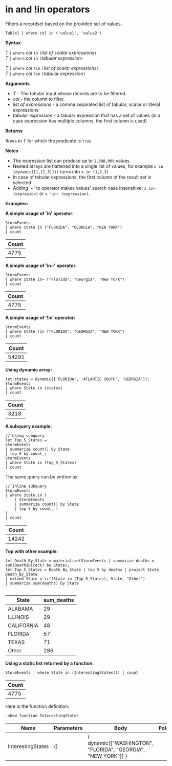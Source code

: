 # in and !in operators

Filters a recordset based on the provided set of values.

    Table1 | where col in ('value1', 'value2')


**Syntax**

*T* `|` `where` *col* `in` `(`*list of scalar expressions*`)`   
*T* `|` `where` *col* `in` `(`*tabular expression*`)`   
 
*T* `|` `where` *col* `!in` `(`*list of scalar expressions*`)`  
*T* `|` `where` *col* `!in` `(`*tabular expression*`)`   

**Arguments**

* *T* - The tabular input whose records are to be filtered.
* *col* - the column to filter.
* *list of expressions* - a comma separated list of tabular, scalar or literal expressions  
* *tabular expression* - a tabular expression that has a set of values (in a case expression has multiple columns, the first column is used)

**Returns**

Rows in *T* for which the predicate is `true`

**Notes**

* The expression list can produce up to `1,000,000` values    
* Nested arrays are flattened into a single list of values, for example `x in (dynamic([1,[2,3]]))` turns into `x in (1,2,3)` 
* In case of tebular expressions, the first column of the result set is selected   
* Adding '~' to operator makes values' search case insensitive: `x in~ (expresion)` or `x !in~ (expression)`.

**Examples:**  

**A simple usage of 'in' operator:**  


```
StormEvents 
| where State in ("FLORIDA", "GEORGIA", "NEW YORK") 
| count
```

|Count|
|---|
|4775|  


**A simple usage of 'in~' operator:**  


```
StormEvents 
| where State in~ ("Florida", "Georgia", "New York") 
| count
```

|Count|
|---|
|4775|  

**A simple usage of '!in' operator:**  


```
StormEvents 
| where State !in ("FLORIDA", "GEORGIA", "NEW YORK") 
| count
```

|Count|
|---|
|54291|  


**Using dynamic array:**

```
let states = dynamic(['FLORIDA', 'ATLANTIC SOUTH', 'GEORGIA']);
StormEvents 
| where State in (states)
| count
```

|Count|
|---|
|3218|


**A subquery example:**  


```
// Using subquery
let Top_5_States = 
StormEvents
| summarize count() by State
| top 5 by count_; 
StormEvents 
| where State in (Top_5_States) 
| count
```

The same query can be written as:


```
// Inline subquery 
StormEvents 
| where State in (
    ( StormEvents
    | summarize count() by State
    | top 5 by count_ )
) 
| count
```

|Count|
|---|
|14242|  

**Top with other example:**  


```
let Death_By_State = materialize(StormEvents | summarize deaths = sum(DeathsDirect) by State);
let Top_5_States = Death_By_State | top 5 by deaths | project State; 
Death_By_State
| extend State = iif(State in (Top_5_States), State, "Other")
| summarize sum(deaths) by State 


```

|State|sum_deaths|
|---|---|
|ALABAMA|29|
|ILLINOIS|29|
|CALIFORNIA|48|
|FLORIDA|57|
|TEXAS|71|
|Other|286|


**Using a static list returned by a function:**  


```
StormEvents | where State in (InterestingStates()) | count

```

|Count|
|---|
|4775|  


Here is the function definition:  


```
.show function InterestingStates

```

|Name|Parameters|Body|Folder|DocString|
|---|---|---|---|---|
|InterestingStates|()|{ dynamic(["WASHINGTON", "FLORIDA", "GEORGIA", "NEW YORK"]) }

